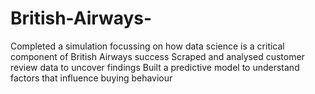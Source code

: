# British-Airways-
Completed a simulation focussing on how data science is a critical component of British Airways success
Scraped and analysed customer review data to uncover findings
Built a predictive model to understand factors that influence buying behaviour
